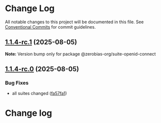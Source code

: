 # Change Log

All notable changes to this project will be documented in this file.
See [Conventional Commits](https://conventionalcommits.org) for commit guidelines.

## [1.1.4-rc.1](https://github.com/zerobias-org/suite/compare/@zerobias-org/suite-openid-connect@1.1.4-rc.0...@zerobias-org/suite-openid-connect@1.1.4-rc.1) (2025-08-05)

**Note:** Version bump only for package @zerobias-org/suite-openid-connect





## [1.1.4-rc.0](https://github.com/zerobias-org/suite/compare/@zerobias-org/suite-openid-connect@1.1.3...@zerobias-org/suite-openid-connect@1.1.4-rc.0) (2025-08-05)


### Bug Fixes

* all suites changed ([fa57fa1](https://github.com/zerobias-org/suite/commit/fa57fa1af7628003297df46b2d7740fe95bd2666))





# Change log
